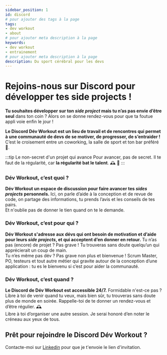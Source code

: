 ```yaml
---
sidebar_position: 1
id: discord
# pour ajouter des tags à la page
tags:
- dev workout
- about
# pour ajouter meta description à la page
keywords:
- dev workout
- entrainement
# pour ajouter meta description à la page
description: Du sport cérébral pour les devs
---
```


# Rejoins-nous sur Discord pour développer tes side projects !

**Tu souhaites développer sur ton *side project* mais tu n’as pas envie d’être seul** dans ton coin ?
Alors on se donne rendez-vous pour que ta foutue appli voie enfin le jour !

**Le Discord Dév Workout est un lieu de travail et de rencontres qui permet à une communauté de devs de se motiver, de progresser, de s’entraider !** 
C’est le croisement entre un coworking, la salle de sport et ton bar préféré 🍻.

:::tip Le non-secret d'un projet qui avance
Pour avancer, pas de secret. Il te faut de la régularité, car **la régularité bat le talent**. 🕰️ 💪
:::

### Dév Workout, c’est quoi ?
**Dév Workout un espace de discussion pour faire avancer tes *sides projects* personnels.**
Ici, on parle d’aide à la conception et de revue de code, on partage des informations, tu prends l’avis et les conseils de tes pairs.  
Et n'oublie pas de donner le tien quand on te le demande.

### Dév Workout, c’est pour qui ?
**Dév Workout s'adresse aux dévs qui ont besoin de motivation et d’aide pour leurs *side projects*, et qui acceptent d’en donner en retour.**
Tu n’as pas (encore) de projet ? Pas grave ! Tu trouveras sans doute quelqu’un qui apprécierait un coup de main.  
Tu n’es même pas dév ? Pas grave non plus et bienvenue ! Scrum Master, PO, testeurs et tout autre métier qui gravite autour de la conception d’une application : tu es le bienvenu si c’est pour aider la communauté.

### Dév Workout, c’est quand ?
**Le Discord de Dév Workout est accessible 24/7.** Formidable n'est-ce pas ?
Libre à toi de venir quand tu veux, mais bien sûr, tu trouveras sans doute plus de monde en soirée. Rappelle-toi de te donner un rendez-vous et d’être régulier. 🕰️  
Libre à toi d’organiser une autre session. Je serai honoré d’en noter le créneau aux yeux de tous.

## Prêt pour rejoindre le Discord Dév Workout ?

Contacte-moi sur [Linkedin](https://www.linkedin.com/in/nathaniel-vaur-henel/) pour que je t'envoie le lien d'invitation.
